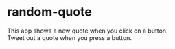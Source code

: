 # random-quote
This app shows a new quote when you click on a button.  
Tweet out a quote when you press a button.
